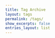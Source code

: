 ```yaml
---
title: Tag Archive
layout: tags
permalink: /tags/
show_excerpts: false
entries_layout: list
---
```

